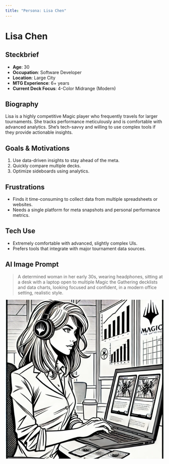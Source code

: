 ```yaml
---
title: "Persona: Lisa Chen"
---
```


# Lisa Chen

## Steckbrief
- **Age**: 30
- **Occupation**: Software Developer
- **Location**: Large City
- **MTG Experience**: 6+ years
- **Current Deck Focus**: 4-Color Midrange (Modern)

## Biography
Lisa is a highly competitive Magic player who frequently travels for larger tournaments. She tracks performance meticulously and is comfortable with advanced analytics. She’s tech-savvy and willing to use complex tools if they provide actionable insights.

## Goals & Motivations
1. Use data-driven insights to stay ahead of the meta.
2. Quickly compare multiple decks.
3. Optimize sideboards using analytics.

## Frustrations
- Finds it time-consuming to collect data from multiple spreadsheets or websites.
- Needs a single platform for meta snapshots and personal performance metrics.

## Tech Use
- Extremely comfortable with advanced, slightly complex UIs.
- Prefers tools that integrate with major tournament data sources.

## AI Image Prompt
> A determined woman in her early 30s, wearing headphones, sitting at a desk with a laptop open to multiple Magic the Gathering decklists and data charts, looking focused and confident, in a modern office setting, realistic style.

![Lisa Chen Persona](../images/lisaChen.webp "Lisa Chen Persona")
